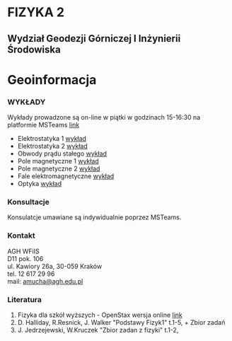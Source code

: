# FIZYKA 2
## Wydział Geodezji Górniczej I Inżynierii Środowiska
# Geoinformacja

### WYKŁADY

Wykłady prowadzone są on-line w piątki w godzinach 15-16:30  na platformie MSTeams
[link](https://teams.microsoft.com/l/channel/19%3a8326708d2c1644a89d01aec7ca392150%40thread.tacv2/Og%25C3%25B3lny?groupId=db5e82a7-3e52-4343-be42-be35a8db06f1&tenantId=80b1033f-21e0-4a82-bbc0-f05fdccd3bc8)
- Elektrostatyka 1 [wykład](Gin_1_Elektrostatyka_1.pdf)
- Elektrostatyka 2 [wykład](Gin_2_Elektrostatyka_2.pdf)
- Obwody prądu stałego [wykład](Gin_3_Prad.pdf)
- Pole magnetyczne 1 [wykład](Gin_4_PoleMagnetyczne_1.pdf)
- Pole magnetyczne 2 [wykład](Gin_5_PoleMagnetyczne_2.pdf)
- Fale elektromagnetyczne [wykład](Gin_6_FaleElektromagnetycze.pdf)
- Optyka [wykład](Gin_7_Optyka.pdf)


### Konsultacje 
Konsulatcje umawiane są indywidualnie poprzez MSTeams.

### Kontakt
AGH WFiIS <br>
D11 pok. 106 <br>
ul. Kawiory 26a, 30-059 Kraków <br>
tel. 12 617 29 96 <br>
mail: amucha@agh.edu.pl

### Literatura
1. Fizyka dla szkół wyższych - OpenStax wersja online [link](https://openstax.pl/podreczniki)
2. D. Halliday, R.Resnick, J. Walker "Podstawy Fizyk1" t.1-5, + Zbior zadań
3. J. Jedrzejewski, W.Kruczek "Zbior zadan z fizyki" t.1-2,

